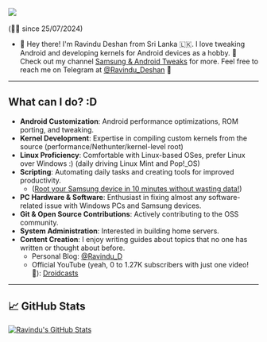![](https://komarev.com/ghpvc/?username=ravindu644&style=for-the-badge)  
<br>(☝🏼 since 25/07/2024)

- 👋 Hey there! I'm Ravindu Deshan from Sri Lanka 🇱🇰. I love tweaking Android and developing kernels for Android devices as a hobby. 🙈 Check out my channel [Samsung & Android Tweaks](https://t.me/SamsungTweaks) for more. Feel free to reach me on Telegram at [@Ravindu_Deshan](https://t.me/Ravindu_Deshan) 💬

---

## What can I do? :D
- **Android Customization**: Android performance optimizations, ROM porting, and tweaking.
- **Kernel Development**: Expertise in compiling custom kernels from the source (performance/Nethunter/kernel-level root) 
- **Linux Proficiency**: Comfortable with Linux-based OSes, prefer Linux over Windows :) (daily driving Linux Mint and Pop!_OS) 
- **Scripting**: Automating daily tasks and creating tools for improved productivity.  
  - ([Root your Samsung device in 10 minutes without wasting data!](https://github.com/ravindu644/samloader-actions))  
- **PC Hardware & Software**: Enthusiast in fixing almost any software-related issue with Windows PCs and Samsung devices.  
- **Git & Open Source Contributions**: Actively contributing to the OSS community.  
- **System Administration**: Interested in building home servers.  
- **Content Creation**: I enjoy writing guides about topics that no one has written or thought about before.  
  - Personal Blog: [@Ravindu_D](https://t.me/Ravindu_D)  
  - Official YouTube (yeah, 0 to 1.27K subscribers with just one video! 🙂): [Droidcasts](https://www.youtube.com/channel/UCV618w09SRRNqQ515_JZVEg)  
---

## 📈 GitHub Stats  

<!-- GitHub Stats Cards -->  
<a href="https://github.com/ravindu644">  
  <img align="center" src="https://github-readme-stats.vercel.app/api?username=ravindu644&show_icons=true&line_height=27&count_private=true&title_color=ffffff&text_color=c9cacc&icon_color=2bbc8a&bg_color=1d1f21" alt="Ravindu's GitHub Stats" />  
</a>  

</br>  
</br>

